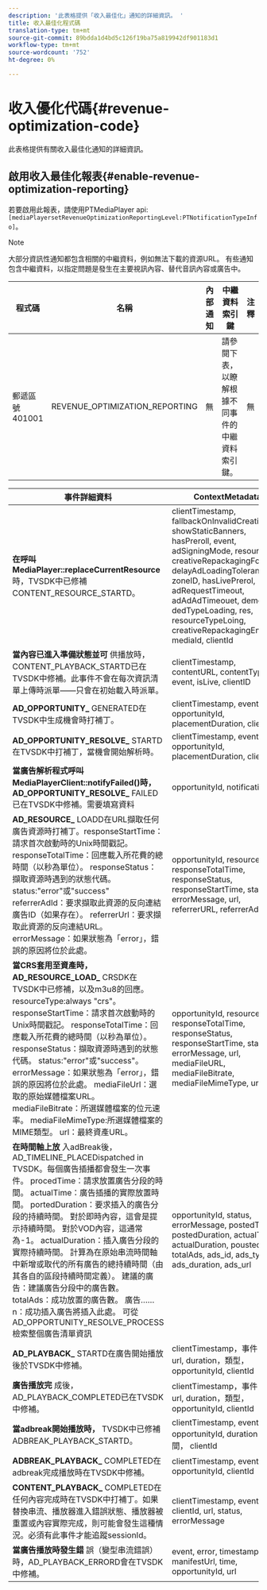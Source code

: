 ```yaml
---
description: '此表格提供「收入最佳化」通知的詳細資訊。 '
title: 收入最佳化程式碼
translation-type: tm+mt
source-git-commit: 89bdda1d4bd5c126f19ba75a819942df901183d1
workflow-type: tm+mt
source-wordcount: '752'
ht-degree: 0%

---
```



# 收入優化代碼{#revenue-optimization-code}

此表格提供有關收入最佳化通知的詳細資訊。

## 啟用收入最佳化報表{#enable-revenue-optimization-reporting}

若要啟用此報表，請使用PTMediaPlayer api:`[mediaPlayersetRevenueOptimizationReportingLevel:PTNotificationTypeInfo]`。

>[!NOTE]
>
>大部分資訊性通知都包含相關的中繼資料，例如無法下載的資源URL。 有些通知包含中繼資料，以指定問題是發生在主要視訊內容、替代音訊內容或廣告中。

| 程式碼 | 名稱 | 內部通知 | 中繼資料索引鍵 | 注釋 |
|---|---|---|---|---|
| 郵遞區號401001 | REVENUE_OPTIMIZATION_REPORTING | 無 | 請參閱下表，以瞭解根據不同事件的中繼資料索引鍵。 | 無 |

| 事件詳細資料 | ContextMetadata |
|---|---|
| **在呼叫MediaPlayer::replaceCurrentResource** 時，TVSDK中已修補CONTENT_RESOURCE_STARTD。 | clientTimestamp, fallbackOnInvalidCreative, showStaticBanners, hasPreroll, event, adSigningMode, resourceUrl, creativeRepackagingFormat, delayAdLoadingTolerance, zoneID, hasLivePrerol, adRequestTimeout, adAdAdTimeouet, demout, dedTypeLoading, res, resourceTypeLoing, creativeRepackagingEnabled, mediaId, clientId |
| **當內容已進入準備狀態並可** 供播放時，CONTENT_PLAYBACK_STARTD已在TVSDK中修補。此事件不會在每次資訊清單上傳時派單——只會在初始載入時派單。 | clientTimestamp, contentURL, contentType, event, isLive, clientID |
| **AD_OPPORTUNITY_** GENERATED在TVSDK中生成機會時打補丁。 | clientTimestamp, event, opportunityId, placementDuration, clientId |
| **AD_OPPORTUNITY_RESOLVE_** STARTD在TVSDK中打補丁，當機會開始解析時。 | clientTimestamp, event, opportunityId, placementDuration, clientId |
| **當廣告解析程式呼叫MediaPlayerClient::notifyFailed()時，AD_OPPORTUNITY_RESOLVE_** FAILED已在TVSDK中修補。需要填寫資料 | opportunityId, notificationAD |
| **AD_RESOURCE_** LOADD在URL擷取任何廣告資源時打補丁。responseStartTime：請求首次啟動時的Unix時間戳記。 responseTotalTime：回應載入所花費的總時間（以秒為單位）。 responseStatus：擷取資源時遇到的狀態代碼。 status:&quot;error&quot;或&quot;success&quot; referrerAdId：要求擷取此資源的反向連結廣告ID（如果存在）。 referrerUrl：要求擷取此資源的反向連結URL。 errorMessage：如果狀態為「error」，錯誤的原因將位於此處。 | opportunityId, resourceType, responseTotalTime, responseStatus, responseStartTime, status, errorMessage, url, referrerURL, referrerAdId |
| **當CRS套用至資產時，AD_RESOURCE_LOAD_** CRSDK在TVSDK中已修補，以及m3u8的回應。resourceType:always &quot;crs&quot;。 responseStartTime：請求首次啟動時的Unix時間戳記。 responseTotalTime：回應載入所花費的總時間（以秒為單位）。 responseStatus：擷取資源時遇到的狀態代碼。 status:&quot;error&quot;或&quot;success&quot;。 errorMessage：如果狀態為「error」，錯誤的原因將位於此處。 mediaFileUrl：選取的原始媒體檔案URL。 mediaFileBitrate：所選媒體檔案的位元速率。 mediaFileMimeType:所選媒體檔案的MIME類型。 url：最終資產URL。 | opportunityId, resourceType, responseTotalTime, responseStatus, responseStartTime, status, errorMessage, url, mediaFileURL, mediaFileBitrate, mediaFileMimeType, url |
| **在時間軸上放** 入adBreak後，AD_TIMELINE_PLACEDispatched in TVSDK。每個廣告插播都會發生一次事件。 procedTime：請求放置廣告分段的時間。 actualTime：廣告插播的實際放置時間。 portedDuration：要求插入的廣告分段的持續時間。 對於即時內容，這會是提示持續時間。 對於VOD內容，這通常為-1。 actualDuration：插入廣告分段的實際持續時間。 計算為在原始串流時間軸中新增或取代的所有廣告的總持續時間（由其各自的區段持續時間定義）。 建議的廣告：建議廣告分段中的廣告數。 totalAds：成功放置的廣告數。 廣告……n：成功插入廣告將插入此處。 可從AD_OPPORTUNITY_RESOLVE_PROCESS檢索整個廣告清單資訊 | opportunityId, status, errorMessage, postedTime, postedDuration, actualTime, actualDuration, poustedAds, totalAds, ads_id, ads_type, ads_duration, ads_url |
| **AD_PLAYBACK_** STARTD在廣告開始播放後於TVSDK中修補。 | clientTimestamp，事件， id, url, duration，類型， opportunityId, clientId |
| **廣告播放完** 成後，AD_PLAYBACK_COMPLETED已在TVSDK中修補。 | clientTimestamp，事件， id, url, duration，類型， opportunityId, clientId |
| **當adbreak開始播放時，** TVSDK中已修補ADBREAK_PLAYBACK_STARTD。 | clientTimestamp, event, opportunityId, duration，時間， clientId |
| **ADBREAK_PLAYBACK_** COMPLETED在adbreak完成播放時在TVSDK中修補。 | clientTimestamp, event, opportunityId, clientId |
| **CONTENT_PLAYBACK_** COMPLETED在任何內容完成時在TVSDK中打補丁。如果替換串流、播放器進入錯誤狀態、播放器被重置或內容實際完成，則可能會發生這種情況。必須有此事件才能追蹤sessionId。 | clientTimestamp, event, clientId, url, status, errorMessage |
| **當廣告播放時發生錯** 誤（變型串流錯誤）時，AD_PLAYBACK_ERRORD會在TVSDK中修補。 | event, error, timestamp, manifestUrl, time, opportunityId, url |
